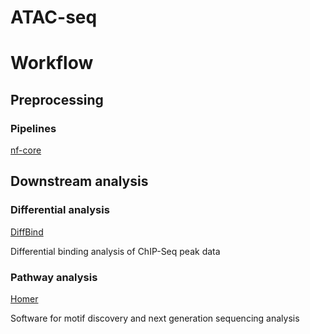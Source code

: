 # ATAC-seq
# Workflow
## Preprocessing
### Pipelines
[nf-core](https://nf-co.re/atacseq/2.1.2)

## Downstream analysis
### Differential analysis
[DiffBind](https://bioconductor.org/packages/release/bioc/vignettes/DiffBind/inst/doc/DiffBind.pdf)

Differential binding analysis of ChIP-Seq peak data

### Pathway analysis
[Homer](http://homer.ucsd.edu/homer/)

Software for motif discovery and next generation sequencing analysis
